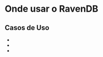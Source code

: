 # Onde usar o RavenDB

## Casos de Uso
-
-
-

<!--stackedit_data:
eyJoaXN0b3J5IjpbLTE5NTg0NDUxODNdfQ==
-->